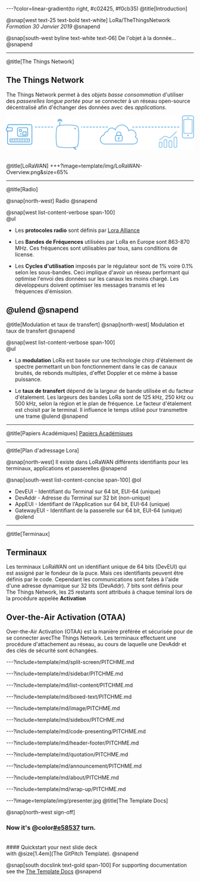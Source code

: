 ---?color=linear-gradient(to right, #c02425, #f0cb35)
@title[Introduction]

@snap[west text-25 text-bold text-white]
LoRa/TheThingsNetwork<br>*Formation 30 Janvier 2019*
@snapend

@snap[south-west byline text-white text-06]
De l'objet à la donnée...
@snapend

---
@title[The Things Network]

## The Things Network

The Things Network permet à des *objets basse consommation* d'utiliser des *passerelles longue portée* pour se connecter à un réseau
open-source décentralisé afin d'échanger des données avec des *applications*.


![PIC](template/img/architecturettn.png)
<br><br>


@title[LoRaWAN]
+++?image=template/img/LoRaWAN-Overview.png&size=65%

---
@title[Radio]

@snap[north-west]
Radio
@snapend

@snap[west list-content-verbose span-100] 
<br>
@ul[](false)

- Les **protocoles radio** sont définis par [Lora Alliance](https://lora-alliance.org/)  

- Les **Bandes de Fréquences** utilisées par LoRa en Europe sont 863-870 MHz. Ces fréquences sont utilisables par tous, sans conditions de license.

- Les **Cycles d'utilisation** imposés par le régulateur sont de 1% voire 0.1% selon les sous-bandes. Ceci implique d'avoir un réseau performant qui optimise l'envoi des données sur les canaux les moins chargé. Les développeurs doivent optimiser les messages transmis et les fréquences d'émission.

@ulend
@snapend
---

@title[Modulation et taux de transfert]
@snap[north-west]
Modulation et taux de transfert 
@snapend


@snap[west list-content-verbose span-100] 
<br>
@ul[](false)

- La **modulation** LoRa est basée sur une technologie chirp d'étalement de spectre permettant un bon fonctionnement dans le cas de canaux bruités, de rebonds multiples, d'effet Doppler et ce même à basse puissance.

- Le **taux de transfert** dépend de la largeur de bande utilisée et du facteur d'étalement. Les largeurs des bandes LoRa sont de 125 kHz, 250 kHz ou 500 kHz, selon la région et le plan de fréquence. Le facteur d'étalement est choisit par le terminal. Il influence le temps utilisé pour transmettre une trame
@ulend
@snapend

---
@title[Papiers Académiques]
[Papiers Académiques](https://www.thethingsnetwork.org/docs/lorawan/academic.html)

---
@title[Plan d'adressage Lora]

@snap[north-west] Il existe dans LoRaWAN différents identifiants pour les terminaux, applications et passerelles 
@snapend



@snap[south-west list-content-concise span-100]
@ol
- DevEUI - Identifiant du Terminal sur 64 bit, EUI-64 (unique)
- DevAddr - Adresse du Terminal sur 32 bit (non-unique)
- AppEUI - Identifiant de l'Application sur 64 bit, EUI-64 (unique)
- GatewayEUI - Identifiant de la passerelle sur 64 bit, EUI-64 (unique)
@olend

---
@title[Terminaux]

## Terminaux

Les terminaux LoRaWAN ont un identifiant unique de 64 bits (DevEUI) qui est assigné par le fondeur de la puce. 
Mais ces identifiants peuvent être définis par le code.
Cependant les communications sont faites à l'aide d'une adresse dynamique sur 32 bits (DevAddr). 7 bits sont définis pour The Things Network, les 25 restants sont attribués à chaque teminal lors de la procédure appelée **Activation** 


## Over-the-Air Activation (OTAA)

Over-the-Air Activation (OTAA) est la manière préférée et sécurisée pour de se connecter avecThe Things Network. 
Les terminaux effectuent une procédure d'attachement au réseau, au cours de laquelle une DevAddr et des clés de sécurité sont échangées.

---?include=template/md/split-screen/PITCHME.md

---?include=template/md/sidebar/PITCHME.md

---?include=template/md/list-content/PITCHME.md

---?include=template/md/boxed-text/PITCHME.md

---?include=template/md/image/PITCHME.md

---?include=template/md/sidebox/PITCHME.md

---?include=template/md/code-presenting/PITCHME.md

---?include=template/md/header-footer/PITCHME.md

---?include=template/md/quotation/PITCHME.md

---?include=template/md/announcement/PITCHME.md

---?include=template/md/about/PITCHME.md

---?include=template/md/wrap-up/PITCHME.md

---?image=template/img/presenter.jpg
@title[The Template Docs]

@snap[north-west sign-off]
### **Now it's @color[#e58537](your) turn.**
<br>
#### Quickstart your next slide deck<br>with @size[1.4em](The GitPitch Template).
@snapend

@snap[south docslink text-gold span-100]
For supporting documentation see the [The Template Docs](https://gitpitch.com/docs/the-template)
@snapend
